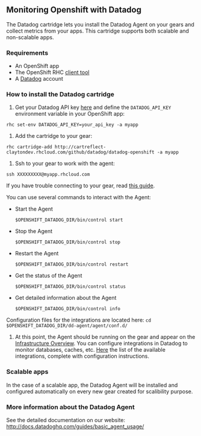 ## Monitoring Openshift with Datadog

The Datadog cartridge lets you install the Datadog Agent on your gears and collect metrics from your apps. This cartridge supports both scalable and non-scalable apps.

### Requirements

 * An OpenShift app
 * The OpenShift RHC [client tool](https://www.openshift.com/get-started#cli)
 * A [Datadog](http://www.datadoghq.com) account


### How to install the Datadog cartridge

1. Get your Datadog API key [here](https://app.datadoghq.com/account/settings#api) and define the `DATADOG_API_KEY` environment variable in your OpenShift app:
  
  ```shell
  rhc set-env DATADOG_API_KEY=your_api_key -a myapp
  ``` 

1. Add the cartridge to your gear:

  ```shell
  rhc cartridge-add http://cartreflect-claytondev.rhcloud.com/github/datadog/datadog-openshift -a myapp
  ```
1. Ssh to your gear to work with the agent:
  ```
  ssh XXXXXXXXX@myapp.rhcloud.com
  ```
If you have trouble connecting to your gear, read [this guide](https://www.openshift.com/developers/remote-access).

  You can use several commands to interact with the Agent:
  * Start the Agent
    ```
    $OPENSHIFT_DATADOG_DIR/bin/control start
    ```
  * Stop the Agent
    ```
    $OPENSHIFT_DATADOG_DIR/bin/control stop
    ```
  * Restart the Agent
    ```
    $OPENSHIFT_DATADOG_DIR/bin/control restart
    ```
  * Get the status of the Agent
    ```
    $OPENSHIFT_DATADOG_DIR/bin/control status
    ```
  * Get detailed information about the Agent
    ```
    $OPENSHIFT_DATADOG_DIR/bin/control info
    ```

  Configuration files for the integrations are located here:
    ```
    cd $OPENSHIFT_DATADOG_DIR/dd-agent/agent/conf.d/
    ```
    
1. At this point, the Agent should be running on the gear and appear on the [Infrastructure Overview](https://app.datadoghq.com/infrastructure). You can configure integrations in Datadog to monitor databases, caches, etc. [Here](https://app.datadoghq.com/account/settings) the list of the available integrations, complete with configuration instructions.

### Scalable apps

In the case of a scalable app, the Datadog Agent will be installed and configured automatically on every new gear created for scalibility purpose.

### More information about the Datadog Agent

See the detailed documentation on our website:
http://docs.datadoghq.com/guides/basic_agent_usage/
